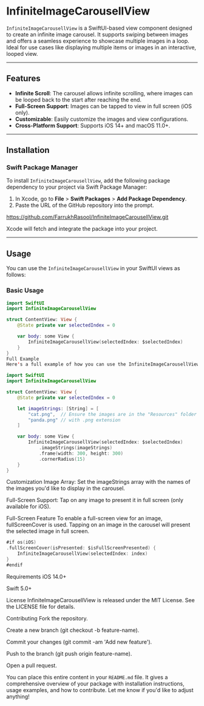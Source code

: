 # InfiniteImageCarousellView

`InfiniteImageCarousellView` is a SwiftUI-based view component designed to create an infinite image carousel. It supports swiping between images and offers a seamless experience to showcase multiple images in a loop. Ideal for use cases like displaying multiple items or images in an interactive, looped view.

---

## Features

- **Infinite Scroll**: The carousel allows infinite scrolling, where images can be looped back to the start after reaching the end.
- **Full-Screen Support**: Images can be tapped to view in full screen (iOS only).
- **Customizable**: Easily customize the images and view configurations.
- **Cross-Platform Support**: Supports iOS 14+ and macOS 11.0+.

---

## Installation

### Swift Package Manager

To install `InfiniteImageCarousellView`, add the following package dependency to your project via Swift Package Manager:

1. In Xcode, go to **File** > **Swift Packages** > **Add Package Dependency**.
2. Paste the URL of the GitHub repository into the prompt.

https://github.com/FarrukhRasool/InfiniteImageCarousellView.git

Xcode will fetch and integrate the package into your project.

---

## Usage

You can use the `InfiniteImageCarousellView` in your SwiftUI views as follows:

### Basic Usage

```swift
import SwiftUI
import InfiniteImageCarousellView

struct ContentView: View {
    @State private var selectedIndex = 0

    var body: some View {
        InfiniteImageCarousellView(selectedIndex: $selectedIndex)
    }
}
Full Example
Here's a full example of how you can use the InfiniteImageCarousellView to display a list of images

import SwiftUI
import InfiniteImageCarousellView

struct ContentView: View {
    @State private var selectedIndex = 0

    let imageStrings: [String] = [
        "cat.png",  // Ensure the images are in the "Resources" folder
        "panda.png" // with .png extension
    ]

    var body: some View {
        InfiniteImageCarousellView(selectedIndex: $selectedIndex)
            .imageStrings(imageStrings)
            .frame(width: 300, height: 300)
            .cornerRadius(15)
    }
}
```

Customization
Image Array: Set the imageStrings array with the names of the images you'd like to display in the carousel.

Full-Screen Support: Tap on any image to present it in full screen (only available for iOS).

Full-Screen Feature
To enable a full-screen view for an image, fullScreenCover is used. Tapping on an image in the carousel will present the selected image in full screen.

```swift
#if os(iOS)
.fullScreenCover(isPresented: $isFullScreenPresented) {
    InfiniteImageCarousellView(selectedIndex: index)
}
#endif
```


Requirements
iOS 14.0+

Swift 5.0+

License
InfiniteImageCarousellView is released under the MIT License. See the LICENSE file for details.

Contributing
Fork the repository.

Create a new branch (git checkout -b feature-name).

Commit your changes (git commit -am 'Add new feature').

Push to the branch (git push origin feature-name).

Open a pull request.

You can place this entire content in your `README.md` file. It gives a comprehensive overview of your package with installation instructions, usage examples, and how to contribute. Let me know if you'd like to adjust anything!
